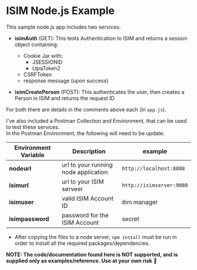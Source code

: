# ISIM Node.js Example

This sample node.js app includes two services:
* **isimAuth** (GET): This tests Authentication to ISIM and returns a session object containing:
  * Cookie Jar with:
    * JSESSIONID
    * LtpaToken2
  * CSRFToken
  * response message (upon success)
  
* **isimCreatePerson** (POST): This authenticates the user, then creates a Person in ISIM and returns the request ID

For both there are details in the comments above each (in `app.js`).

I've also included a Postman Collection and Environment, that can be used to test these services.
</br>
In the Postman Environment, the following will need to be update:

Environment Variable | Description | example
---------------------|-------------|---------
**nodeurl** | url to your running node application | `http://localhost:8888`
**isimurl** | url to your ISIM serveer | `http://isimserver:9080`
**isimuser** | valid ISIM Account ID | itim manager
**isimpassword** | password for the ISIM Account | secret

* After copying the files to a node server, `npm install` must be run in order to install all the required packages/dependencies.

**NOTE: The code/documentation found here is NOT supported, and is supplied only as examples/reference.
Use at your own risk** :metal:
